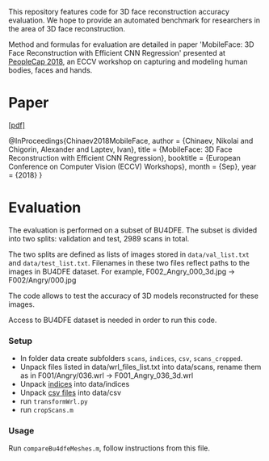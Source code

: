 This repository features code for 3D face reconstruction accuracy evaluation. We hope to provide an automated benchmark 
for researchers in the area of 3D face reconstruction.

Method and formulas for evaluation are detailed in paper 'MobileFace: 3D Face Reconstruction with Efficient CNN Regression' presented at [PeopleCap 2018](https://peoplecap2018.weebly.com/), an ECCV workshop on capturing and modeling human bodies, faces and hands.

# Paper

[[pdf]](https://github.com/nchinaev/MobileFace/blob/master/MobileFace_3D_Face_Reconstruction_Chinaev_Chigorin_Laptev.pdf)

@InProceedings{Chinaev2018MobileFace,
author = {Chinaev, Nikolai and Chigorin, Alexander and Laptev, Ivan},
title = {MobileFace: 3D Face Reconstruction with Efficient CNN Regression},
booktitle = {European Conference on Computer Vision (ECCV) Workshops},
month = {Sep},
year = {2018}
}

# Evaluation

The evaluation is performed on a subset of BU4DFE. The subset is divided into two splits: validation and test, 2989 scans in total. 

The two splits are defined as lists of images stored in `data/val_list.txt` and `data/test_list.txt`. Filenames in these two files reflect paths to the images in BU4DFE dataset. For example, F002_Angry_000_3d.jpg -> F002/Angry/000.jpg

The code allows to test the accuracy of 3D models reconstructed for these images.

Access to BU4DFE dataset is needed in order to run this code.

### Setup
- In folder data create subfolders `scans`, `indices`, `csv`, `scans_cropped`.
- Unpack files listed in data/wrl_files_list.txt into data/scans, rename them as in F001/Angry/036.wrl -> F001_Angry_036_3d.wrl
- Unpack [indices](https://drive.google.com/file/d/1iGfE4kHmTsHZ_ogVoYiPPJUhBplksLfc/view?usp=sharing) into data/indices
- Unpack [csv files](https://drive.google.com/file/d/1HJSQSQGSggebYBCeIn_IpQBe4EjrNXSV/view?usp=sharing) into data/csv
- run `transformWrl.py`
- run `cropScans.m`

### Usage 

Run `compareBu4dfeMeshes.m`, follow instructions from this file.
